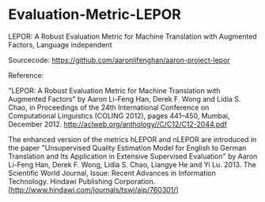 Evaluation-Metric-LEPOR
=======================

LEPOR: A Robust Evaluation Metric for Machine Translation with Augmented Factors, Language independent

Sourcecode:
https://github.com/aaronlifenghan/aaron-project-lepor

Reference:


"LEPOR: A Robust Evaluation Metric for Machine Translation with Augmented Factors" by Aaron Li-Feng Han, Derek F. Wong and Lidia S. Chao, in Proceedings of the 24th International Conference on Computational Linguistics (COLING 2012), pages 441–450, Mumbai, December 2012.
http://aclweb.org/anthology//C/C12/C12-2044.pdf


The enhanced version of the metrics hLEPOR and nLEPOR are introduced in the paper "Unsupervised Quality Estimation Model for English to German Translation and Its Application in Extensive Supervised Evaluation" by Aaron Li-Feng Han, Derek F. Wong, Lidia S. Chao, Liangye He and Yi Lu. 2013. The Scientific World Journal, Issue: Recent Advances in Information Technology. Hindawi Publishing Corporation.
[http://www.hindawi.com/journals/tswj/aip/760301/]






